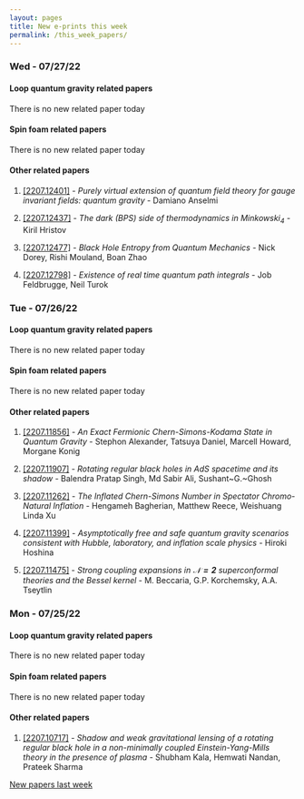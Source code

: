 ```yaml
---
layout: pages
title: New e-prints this week
permalink: /this_week_papers/
---
```




### Wed - 07/27/22

#### Loop quantum gravity related papers

There is no new related paper today 

#### Spin foam related papers

There is no new related paper today 



#### Other related papers

1. [[2207.12401]](https://arxiv.org/abs/2207.12401) - *Purely virtual extension of quantum field theory for gauge invariant  fields: quantum gravity* - Damiano Anselmi

1. [[2207.12437]](https://arxiv.org/abs/2207.12437) - *The dark (BPS) side of thermodynamics in Minkowski$_4$* - Kiril Hristov

1. [[2207.12477]](https://arxiv.org/abs/2207.12477) - *Black Hole Entropy from Quantum Mechanics* - Nick Dorey, Rishi Mouland, Boan Zhao

1. [[2207.12798]](https://arxiv.org/abs/2207.12798) - *Existence of real time quantum path integrals* - Job Feldbrugge, Neil Turok



### Tue - 07/26/22

#### Loop quantum gravity related papers

There is no new related paper today 

#### Spin foam related papers

There is no new related paper today 



#### Other related papers

1. [[2207.11856]](https://arxiv.org/abs/2207.11856) - *An Exact Fermionic Chern-Simons-Kodama State in Quantum Gravity* - Stephon Alexander, Tatsuya Daniel, Marcell Howard, Morgane Konig

1. [[2207.11907]](https://arxiv.org/abs/2207.11907) - *Rotating regular black holes in AdS spacetime and its shadow* - Balendra Pratap Singh, Md Sabir Ali, Sushant~G.~Ghosh

1. [[2207.11262]](https://arxiv.org/abs/2207.11262) - *The Inflated Chern-Simons Number in Spectator Chromo-Natural Inflation* - Hengameh Bagherian, Matthew Reece, Weishuang Linda Xu

1. [[2207.11399]](https://arxiv.org/abs/2207.11399) - *Asymptotically free and safe quantum gravity scenarios consistent with  Hubble, laboratory, and inflation scale physics* - Hiroki Hoshina

1. [[2207.11475]](https://arxiv.org/abs/2207.11475) - *Strong coupling expansions in $\mathbf{\mathcal N=2}$ superconformal  theories and the Bessel kernel* - M. Beccaria, G.P. Korchemsky, A.A. Tseytlin



### Mon - 07/25/22

#### Loop quantum gravity related papers

There is no new related paper today 

#### Spin foam related papers

There is no new related paper today 



#### Other related papers

1. [[2207.10717]](https://arxiv.org/abs/2207.10717) - *Shadow and weak gravitational lensing of a rotating regular black hole  in a non-minimally coupled Einstein-Yang-Mills theory in the presence of  plasma* - Shubham Kala, Hemwati Nandan, Prateek Sharma






[New papers last week]({{site.url}}/archived/weekly/pre-prints/2022/07/25/archived_weekly_papers.html)
